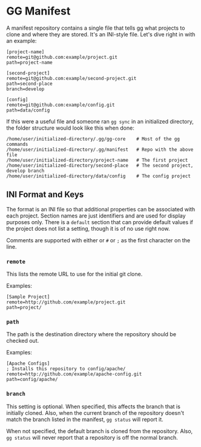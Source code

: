 GG Manifest
===========

A manifest repository contains a single file that tells [gg] what projects to clone and where they are stored.  It's an INI-style file.  Let's dive right in with an example:

    [project-name]
    remote=git@github.com:example/project.git
    path=project-name

    [second-project]
    remote=git@github.com:example/second-project.git
    path=second-place
    branch=develop

    [config]
    remote=git@github.com:example/config.git
    path=data/config

If this were a useful file and someone ran `gg sync` in an initialized directory, the folder structure would look like this when done:

    /home/user/initialized-directory/.gg/gg-core    # Most of the gg commands
    /home/user/initialized-directory/.gg/manifest   # Repo with the above file
    /home/user/initialized-directory/project-name   # The first project
    /home/user/initialized-directory/second-place   # The second project, develop branch
    /home/user/initialized-directory/data/config    # The config project


INI Format and Keys
-------------------

The format is an INI file so that additional properties can be associated with each project.  Section names are just identifiers and are used for display purposes only.  There is a `default` section that can provide default values if the project does not list a setting, though it is of no use right now.

Comments are supported with either or `#` or `;` as the first character on the line.


### `remote`

This lists the remote URL to use for the initial git clone.

Examples:

    [Sample Project]
    remote=http://github.com/example/project.git
    path=project/


### `path`

The path is the destination directory where the repository should be checked out.

Examples:

    [Apache Configs]
    ; Installs this repository to config/apache/
    remote=http://github.com/example/apache-config.git
    path=config/apache/


### `branch`

This setting is optional.  When specified, this affects the branch that is initially cloned.  Also, when the current branch of the repository doesn't match the branch listed in the manifest, `gg status` will report it.

When not specified, the default branch is cloned from the repository.  Also, `gg status` will never report that a repository is off the normal branch.


[gg]: https://github.com/fidian/gg
